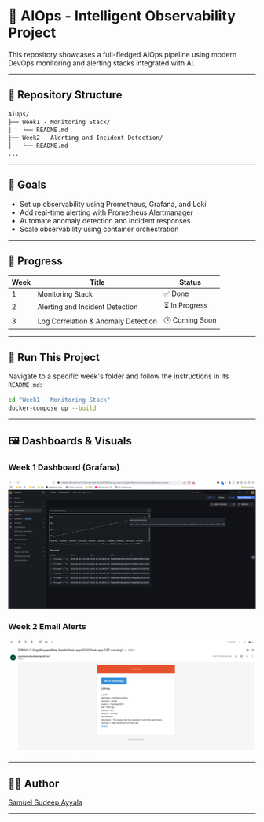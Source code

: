 # 🧠 AIOps - Intelligent Observability Project

This repository showcases a full-fledged AIOps pipeline using modern DevOps monitoring and alerting stacks integrated with AI.

---

## 📁 Repository Structure

```plaintext
AiOps/
├── Week1 - Monitoring Stack/
│   └── README.md
├── Week2 - Alerting and Incident Detection/
│   └── README.md
...
```

---

## 📌 Goals

- Set up observability using Prometheus, Grafana, and Loki
- Add real-time alerting with Prometheus Alertmanager
- Automate anomaly detection and incident responses
- Scale observability using container orchestration

---

## 📆 Progress

| Week | Title                              | Status   |
|------|------------------------------------|----------|
| 1    | Monitoring Stack                   | ✅ Done  |
| 2    | Alerting and Incident Detection    | ⏳ In Progress  |
| 3    | Log Correlation & Anomaly Detection| 🕒 Coming Soon |

---

## 🚀 Run This Project

Navigate to a specific week's folder and follow the instructions in its `README.md`:

```bash
cd "Week1 - Monitoring Stack"
docker-compose up --build
```

---

## 🖼️ Dashboards & Visuals

### Week 1 Dashboard (Grafana)
![Week 1 - Grafana](/Week1%20-%20Monitoring%20Stack/assets/Dashboard.png)

### Week 2 Email Alerts
![Week 2 - Alert](/Week2%20-%20Alerting%20and%20Incident%20Detection/assets/alert_email_image.png)

---

## 🧑‍💻 Author

[Samuel Sudeep Ayyala](https://github.com/SamuelSudeepAyyala)

---
